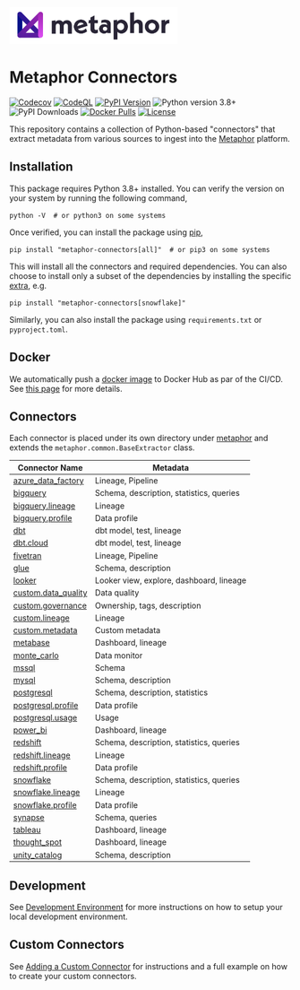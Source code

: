 <a href="https://metaphor.io"><img src="https://github.com/MetaphorData/connectors/raw/main/logo.png" width="300" /></a>

# Metaphor Connectors

[![Codecov](https://img.shields.io/codecov/c/github/MetaphorData/connectors)](https://app.codecov.io/gh/MetaphorData/connectors/tree/main)
[![CodeQL](https://github.com/MetaphorData/connectors/workflows/CodeQL/badge.svg)](https://github.com/MetaphorData/connectors/actions/workflows/codeql-analysis.yml)
[![PyPI Version](https://img.shields.io/pypi/v/metaphor-connectors)](https://pypi.org/project/metaphor-connectors/)
![Python version 3.8+](https://img.shields.io/badge/python-3.8%2B-blue)
![PyPI Downloads](https://img.shields.io/pypi/dm/metaphor-connectors)
[![Docker Pulls](https://img.shields.io/docker/pulls/metaphordata/connectors)](https://hub.docker.com/r/metaphordata/connectors)
[![License](https://img.shields.io/github/license/MetaphorData/connectors)](https://github.com/MetaphorData/connectors/blob/master/LICENSE)

This repository contains a collection of Python-based "connectors" that extract metadata from various sources to ingest into the [Metaphor](https://metaphor.io) platform.

## Installation

This package requires Python 3.8+ installed. You can verify the version on your system by running the following command,

```shell
python -V  # or python3 on some systems
```

Once verified, you can install the package using [pip](https://docs.python.org/3/installing/index.html),

```shell
pip install "metaphor-connectors[all]"  # or pip3 on some systems
```

This will install all the connectors and required dependencies. You can also choose to install only a subset of the dependencies by installing the specific [extra](https://packaging.python.org/tutorials/installing-packages/#installing-setuptools-extras), e.g.

```shell
pip install "metaphor-connectors[snowflake]"
```

Similarly, you can also install the package using `requirements.txt` or `pyproject.toml`.

## Docker

We automatically push a [docker image](https://hub.docker.com/r/metaphordata/connectors) to Docker Hub as par of the CI/CD. See [this page](./docs/docker.md) for more details.

## Connectors

Each connector is placed under its own directory under [metaphor](./metaphor) and extends the `metaphor.common.BaseExtractor` class.

| Connector Name                                                | Metadata                                 |
|---------------------------------------------------------------|------------------------------------------|  
| [azure_data_factory](metaphor/azure_data_factory/README.md)   | Lineage, Pipeline                        |
| [bigquery](metaphor/bigquery/README.md)                       | Schema, description, statistics, queries |
| [bigquery.lineage](metaphor/bigquery/lineage/README.md)       | Lineage                                  |
| [bigquery.profile](metaphor/bigquery/profile/README.md)       | Data profile                             |
| [dbt](metaphor/dbt/README.md)                                 | dbt model, test, lineage                 |
| [dbt.cloud](metaphor/dbt/cloud/README.md)                     | dbt model, test, lineage                 |
| [fivetran](metaphor/fivetran/README.md)                       | Lineage, Pipeline                        |
| [glue](metaphor/glue/README.md)                               | Schema, description                      |
| [looker](metaphor/looker/README.md)                           | Looker view, explore, dashboard, lineage |
| [custom.data_quality](metaphor/custom/data_quality/README.md) | Data quality                             |
| [custom.governance](metaphor/custom/governance/README.md)     | Ownership, tags, description             |
| [custom.lineage](metaphor/custom/lineage/README.md)           | Lineage                                  |
| [custom.metadata](metaphor/custom/metadata/README.md)         | Custom metadata                          |
| [metabase](metaphor/metabase/README.md)                       | Dashboard, lineage                       |
| [monte_carlo](metaphor/monte_carlo/README.md)                 | Data monitor                             |
| [mssql](metaphor/mssql/README.md)                             | Schema                                   |
| [mysql](metaphor/mysql/README.md)                             | Schema, description                      |
| [postgresql](metaphor/postgresql/README.md)                   | Schema, description, statistics          |
| [postgresql.profile](metaphor/postgresql/profile/README.md)   | Data profile                             |
| [postgresql.usage](metaphor/postgresql/usage/README.md)       | Usage                                    |
| [power_bi](metaphor/power_bi/README.md)                       | Dashboard, lineage                       |
| [redshift](metaphor/redshift/README.md)                       | Schema, description, statistics, queries |
| [redshift.lineage](metaphor/redshift/lineage/README.md)       | Lineage                                  |
| [redshift.profile](metaphor/redshift/profile/README.md)       | Data profile                             |
| [snowflake](metaphor/snowflake/README.md)                     | Schema, description, statistics, queries |
| [snowflake.lineage](metaphor/snowflake/lineage/README.md)     | Lineage                                  |
| [snowflake.profile](metaphor/snowflake/profile/README.md)     | Data profile                             |
| [synapse](metaphor/synapse//README.md)                        | Schema, queries                          |
| [tableau](metaphor/tableau/README.md)                         | Dashboard, lineage                       |
| [thought_spot](metaphor/thought_spot/README.md)               | Dashboard, lineage                       |
| [unity_catalog](metaphor/unity_catalog/README.md)             | Schema, description                      |

## Development

See [Development Environment](docs/develop.md) for more instructions on how to setup your local development environment.

## Custom Connectors

See [Adding a Custom Connector](docs/custom.md) for instructions and a full example on how to create your custom connectors.
